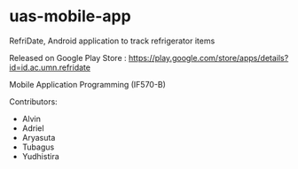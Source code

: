 # uas-mobile-app
RefriDate, Android application to track refrigerator items

Released on Google Play Store : https://play.google.com/store/apps/details?id=id.ac.umn.refridate

Mobile Application Programming (IF570-B)

Contributors:
- Alvin
- Adriel
- Aryasuta
- Tubagus
- Yudhistira
